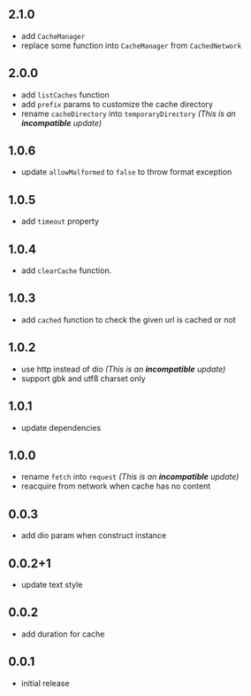 ## 2.1.0

- add `CacheManager`
- replace some function into `CacheManager` from `CachedNetwork`

## 2.0.0

- add `listCaches` function
- add `prefix` params to customize the cache directory
- rename `cacheDirectory` into `temporaryDirectory` _(This is an **incompatible** update)_

## 1.0.6

- update `allowMalformed` to `false` to throw format exception

## 1.0.5

- add `timeout` property

## 1.0.4

- add `clearCache` function.

## 1.0.3

- add `cached` function to check the given url is cached or not

## 1.0.2

- use http instead of dio _(This is an **incompatible** update)_
- support gbk and utf8 charset only

## 1.0.1

- update dependencies

## 1.0.0

- rename `fetch` into `request` _(This is an **incompatible** update)_
- reacquire from network when cache has no content

## 0.0.3

- add dio param when construct instance

## 0.0.2+1

- update text style

## 0.0.2

- add duration for cache

## 0.0.1

- initial release

